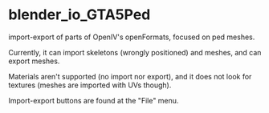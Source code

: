 # blender_io_GTA5Ped
import-export of parts of OpenIV's openFormats, focused on ped meshes.

Currently, it can import skeletons (wrongly positioned) and meshes, and can export meshes.

Materials aren't supported (no import nor export), and it does not look for textures (meshes are imported with UVs though).

Import-export buttons are found at the "File" menu.


